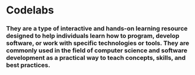 # Codelabs

### They are a type of interactive and hands-on learning resource designed to help individuals learn how to program, develop software, or work with specific technologies or tools. They are commonly used in the field of computer science and software development as a practical way to teach concepts, skills, and best practices.